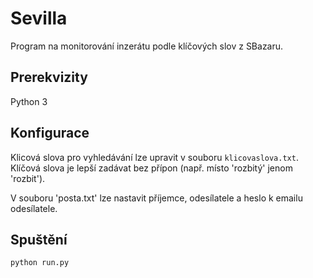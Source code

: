 # Sevilla
Program na monitorování inzerátu podle klíčových slov z SBazaru.

## Prerekvizity
Python 3

## Konfigurace
Klicová slova pro vyhledávání lze upravit v souboru `klicovaslova.txt`.
Klíčová slova je lepší zadávat bez přípon (např. místo 'rozbitý' jenom 'rozbit').

V souboru 'posta.txt' lze nastavit příjemce, odesílatele a heslo k emailu odesílatele. 

## Spuštění
```
python run.py
```

